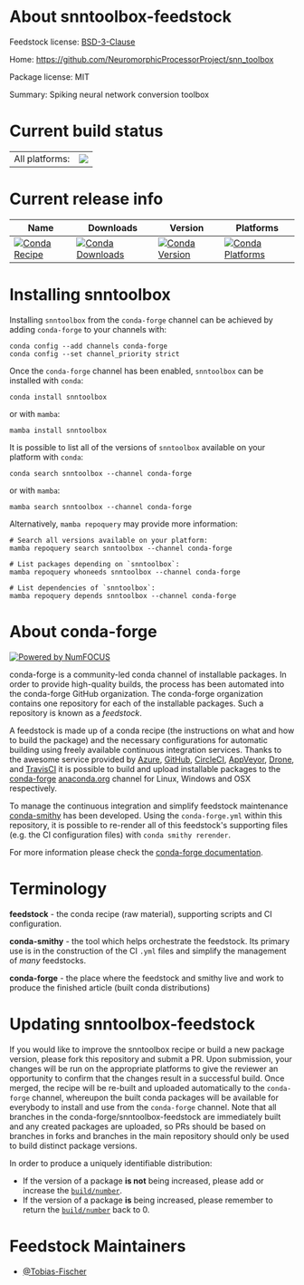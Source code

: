 About snntoolbox-feedstock
==========================

Feedstock license: [BSD-3-Clause](https://github.com/conda-forge/snntoolbox-feedstock/blob/main/LICENSE.txt)

Home: https://github.com/NeuromorphicProcessorProject/snn_toolbox

Package license: MIT

Summary: Spiking neural network conversion toolbox

Current build status
====================


<table><tr><td>All platforms:</td>
    <td>
      <a href="https://dev.azure.com/conda-forge/feedstock-builds/_build/latest?definitionId=14653&branchName=main">
        <img src="https://dev.azure.com/conda-forge/feedstock-builds/_apis/build/status/snntoolbox-feedstock?branchName=main">
      </a>
    </td>
  </tr>
</table>

Current release info
====================

| Name | Downloads | Version | Platforms |
| --- | --- | --- | --- |
| [![Conda Recipe](https://img.shields.io/badge/recipe-snntoolbox-green.svg)](https://anaconda.org/conda-forge/snntoolbox) | [![Conda Downloads](https://img.shields.io/conda/dn/conda-forge/snntoolbox.svg)](https://anaconda.org/conda-forge/snntoolbox) | [![Conda Version](https://img.shields.io/conda/vn/conda-forge/snntoolbox.svg)](https://anaconda.org/conda-forge/snntoolbox) | [![Conda Platforms](https://img.shields.io/conda/pn/conda-forge/snntoolbox.svg)](https://anaconda.org/conda-forge/snntoolbox) |

Installing snntoolbox
=====================

Installing `snntoolbox` from the `conda-forge` channel can be achieved by adding `conda-forge` to your channels with:

```
conda config --add channels conda-forge
conda config --set channel_priority strict
```

Once the `conda-forge` channel has been enabled, `snntoolbox` can be installed with `conda`:

```
conda install snntoolbox
```

or with `mamba`:

```
mamba install snntoolbox
```

It is possible to list all of the versions of `snntoolbox` available on your platform with `conda`:

```
conda search snntoolbox --channel conda-forge
```

or with `mamba`:

```
mamba search snntoolbox --channel conda-forge
```

Alternatively, `mamba repoquery` may provide more information:

```
# Search all versions available on your platform:
mamba repoquery search snntoolbox --channel conda-forge

# List packages depending on `snntoolbox`:
mamba repoquery whoneeds snntoolbox --channel conda-forge

# List dependencies of `snntoolbox`:
mamba repoquery depends snntoolbox --channel conda-forge
```


About conda-forge
=================

[![Powered by
NumFOCUS](https://img.shields.io/badge/powered%20by-NumFOCUS-orange.svg?style=flat&colorA=E1523D&colorB=007D8A)](https://numfocus.org)

conda-forge is a community-led conda channel of installable packages.
In order to provide high-quality builds, the process has been automated into the
conda-forge GitHub organization. The conda-forge organization contains one repository
for each of the installable packages. Such a repository is known as a *feedstock*.

A feedstock is made up of a conda recipe (the instructions on what and how to build
the package) and the necessary configurations for automatic building using freely
available continuous integration services. Thanks to the awesome service provided by
[Azure](https://azure.microsoft.com/en-us/services/devops/), [GitHub](https://github.com/),
[CircleCI](https://circleci.com/), [AppVeyor](https://www.appveyor.com/),
[Drone](https://cloud.drone.io/welcome), and [TravisCI](https://travis-ci.com/)
it is possible to build and upload installable packages to the
[conda-forge](https://anaconda.org/conda-forge) [anaconda.org](https://anaconda.org/)
channel for Linux, Windows and OSX respectively.

To manage the continuous integration and simplify feedstock maintenance
[conda-smithy](https://github.com/conda-forge/conda-smithy) has been developed.
Using the ``conda-forge.yml`` within this repository, it is possible to re-render all of
this feedstock's supporting files (e.g. the CI configuration files) with ``conda smithy rerender``.

For more information please check the [conda-forge documentation](https://conda-forge.org/docs/).

Terminology
===========

**feedstock** - the conda recipe (raw material), supporting scripts and CI configuration.

**conda-smithy** - the tool which helps orchestrate the feedstock.
                   Its primary use is in the construction of the CI ``.yml`` files
                   and simplify the management of *many* feedstocks.

**conda-forge** - the place where the feedstock and smithy live and work to
                  produce the finished article (built conda distributions)


Updating snntoolbox-feedstock
=============================

If you would like to improve the snntoolbox recipe or build a new
package version, please fork this repository and submit a PR. Upon submission,
your changes will be run on the appropriate platforms to give the reviewer an
opportunity to confirm that the changes result in a successful build. Once
merged, the recipe will be re-built and uploaded automatically to the
`conda-forge` channel, whereupon the built conda packages will be available for
everybody to install and use from the `conda-forge` channel.
Note that all branches in the conda-forge/snntoolbox-feedstock are
immediately built and any created packages are uploaded, so PRs should be based
on branches in forks and branches in the main repository should only be used to
build distinct package versions.

In order to produce a uniquely identifiable distribution:
 * If the version of a package **is not** being increased, please add or increase
   the [``build/number``](https://docs.conda.io/projects/conda-build/en/latest/resources/define-metadata.html#build-number-and-string).
 * If the version of a package **is** being increased, please remember to return
   the [``build/number``](https://docs.conda.io/projects/conda-build/en/latest/resources/define-metadata.html#build-number-and-string)
   back to 0.

Feedstock Maintainers
=====================

* [@Tobias-Fischer](https://github.com/Tobias-Fischer/)

